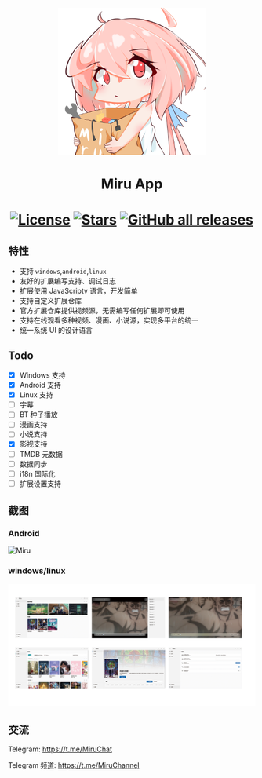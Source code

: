 <p align="center">
<img width="300" src="./assets/icon/logo.png" alt="Miru 看板娘"/>
</p>

<h1 align="center">
Miru App
</h1>

<h1 align="center">

[![License](https://img.shields.io/github/license/miru-project/miru-app)](https://github.com/miru-project/miru-app/blob/main/LICENSE)
[![Stars](https://img.shields.io/github/stars/miru-project/miru-app)](https://github.com/miru-project/miru-app/stargazers)
[![GitHub all releases](https://img.shields.io/github/downloads/miru-project/miru-app/total)](https://github.com/miru-project/miru-app/releases/latest)

</h1>

## 特性

- 支持 `windows`,`android`,`linux`
- 友好的扩展编写支持、调试日志
- 扩展使用 JavaScriptv 语言，开发简单
- 支持自定义扩展仓库
- 官方扩展仓库提供视频源，无需编写任何扩展即可使用
- 支持在线观看多种视频、漫画、小说源，实现多平台的统一
- 统一系统 UI 的设计语言

## Todo

- [x] Windows 支持
- [x] Android 支持
- [x] Linux 支持
- [ ] 字幕
- [ ] BT 种子播放
- [ ] 漫画支持
- [ ] 小说支持
- [x] 影视支持
- [ ] TMDB 元数据
- [ ] 数据同步
- [ ] i18n 国际化
- [ ] 扩展设置支持

## 截图

### Android

![Miru](assets/screenshot/miru-app.jpg.png)

### windows/linux

![Miru](assets/screenshot/miru-desktop.jpg.png)

## 交流

Telegram: https://t.me/MiruChat

Telegram 频道: https://t.me/MiruChannel
